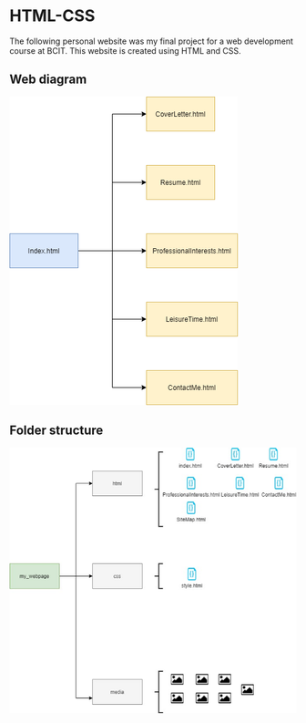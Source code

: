 # HTML-CSS

The following personal website was my final project for a web development course at BCIT.
This website is created using HTML and CSS.
## Web diagram
![alt text](https://github.com/jv80/HTML-CSS/blob/master/media/Diagram.png)

## Folder structure
![alt text](https://github.com/jv80/HTML-CSS/blob/master/media/FolderStructure.jpg)


